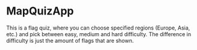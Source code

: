 # MapQuizApp
This is a flag quiz, where you can choose specified regions (Europe, Asia, etc.) and pick between easy, medium and hard difficulty.
The difference in difficulty is just the amount of flags that are shown.
